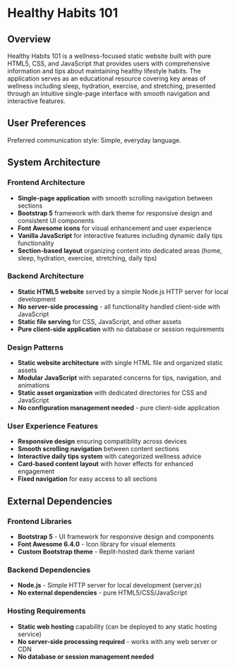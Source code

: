 # Healthy Habits 101

## Overview

Healthy Habits 101 is a wellness-focused static website built with pure HTML5, CSS, and JavaScript that provides users with comprehensive information and tips about maintaining healthy lifestyle habits. The application serves as an educational resource covering key areas of wellness including sleep, hydration, exercise, and stretching, presented through an intuitive single-page interface with smooth navigation and interactive features.

## User Preferences

Preferred communication style: Simple, everyday language.

## System Architecture

### Frontend Architecture
- **Single-page application** with smooth scrolling navigation between sections
- **Bootstrap 5** framework with dark theme for responsive design and consistent UI components
- **Font Awesome icons** for visual enhancement and user experience
- **Vanilla JavaScript** for interactive features including dynamic daily tips functionality
- **Section-based layout** organizing content into dedicated areas (home, sleep, hydration, exercise, stretching, daily tips)

### Backend Architecture
- **Static HTML5 website** served by a simple Node.js HTTP server for local development
- **No server-side processing** - all functionality handled client-side with JavaScript
- **Static file serving** for CSS, JavaScript, and other assets
- **Pure client-side application** with no database or session requirements

### Design Patterns
- **Static website architecture** with single HTML file and organized static assets
- **Modular JavaScript** with separated concerns for tips, navigation, and animations
- **Static asset organization** with dedicated directories for CSS and JavaScript
- **No configuration management needed** - pure client-side application

### User Experience Features
- **Responsive design** ensuring compatibility across devices
- **Smooth scrolling navigation** between content sections
- **Interactive daily tips system** with categorized wellness advice
- **Card-based content layout** with hover effects for enhanced engagement
- **Fixed navigation** for easy access to all sections

## External Dependencies

### Frontend Libraries
- **Bootstrap 5** - UI framework for responsive design and components
- **Font Awesome 6.4.0** - Icon library for visual elements
- **Custom Bootstrap theme** - Replit-hosted dark theme variant

### Backend Dependencies
- **Node.js** - Simple HTTP server for local development (server.js)
- **No external dependencies** - pure HTML5/CSS/JavaScript

### Hosting Requirements
- **Static web hosting** capability (can be deployed to any static hosting service)
- **No server-side processing required** - works with any web server or CDN
- **No database or session management needed**